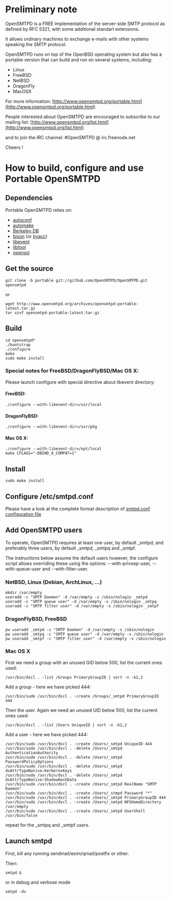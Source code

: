 Preliminary note
================

OpenSMTPD is a FREE implementation of the server-side SMTP protocol as defined
by RFC 5321, with some additional standart extensions.

It allows ordinary machines to exchange e-mails with other systems speaking
the SMTP protocol.

OpenSMTPD runs on top of the OpenBSD operating system but also has a portable
version that can build and run on several systems, including:

* Linux
* FreeBSD
* NetBSD
* DragonFly
* MacOSX

For more information: [http://www.opensmtpd.org/portable.html](http://www.opensmtpd.org/portable.html)

People interested about OpenSMTPD are encouraged to subscribe to our mailing
list: [http://www.opensmtpd.org/list.html](http://www.opensmtpd.org/list.html)

and to join the IRC channel: #OpenSMTPD @ irc.freenode.net

Cheers !


How to build, configure and use Portable OpenSMTPD
==================================================

Dependencies
------------

Portable OpenSMTPD relies on:
* [autoconf](http://www.gnu.org/software/autoconf/)
* [automake](http://www.gnu.org/software/automake/)
* [Berkeley DB](http://www.oracle.com/technetwork/products/berkeleydb/overview/index.html)
* [bison](http://www.gnu.org/software/bison/) (or [byacc](http://invisible-island.net/byacc/byacc.html))
* [libevent](http://libevent.org/)
* [libtool](http://www.gnu.org/software/libtool/)
* [openssl](http://www.openssl.org/)


Get the source
--------------

    git clone -b portable git://github.com/OpenSMTPD/OpenSMTPD.git opensmtpd

or

    wget http://www.opensmtpd.org/archives/opensmtpd-portable-latest.tar.gz
    tar xzvf opensmtpd-portable-latest.tar.gz


Build
-----

    cd opensmtpd*
    ./bootstrap  
    ./configure  
    make  
    sudo make install  

### Special notes for FreeBSD/DragonFlyBSD/Mac OS X:

Please launch configure with special directive about libevent directory:

#### FreeBSD:

    ./configure --with-libevent-dir=/usr/local

#### DragonFlyBSD:

    ./configure --with-libevent-dir=/usr/pkg

#### Mac OS X:

    ./configure --with-libevent-dir=/opt/local
    make CFLAGS="-DBIND_8_COMPAT=1"


Install
-------

    sudo make install    


Configure /etc/smtpd.conf
-------------------------

Please have a look at the complete format description of [smtpd.conf configuration file](http://opensmtpd.org/smtpd.conf.5.html)


Add OpenSMTPD users
-------------------

To operate, OpenSMTPD requires at least one user, by default _smtpd; and
preferably three users, by default _smtpd, _smtpq and _smtpf.

The instructions below assume the default users however, the configure
script allows overriding these using the options:
--with-privsep-user, --with-queue-user and --with-filter-user.


### NetBSD, Linux (Debian, ArchLinux, ...)

    mkdir /var/empty  
    useradd -c "SMTP Daemon" -d /var/empty -s /sbin/nologin _smtpd
    useradd -c "SMTP queue user" -d /var/empty -s /sbin/nologin _smtpq
    useradd -c "SMTP filter user" -d /var/empty -s /sbin/nologin _smtpf

### DragonFlyBSD, FreeBSD

    pw useradd _smtpd -c "SMTP Daemon" -d /var/empty -s /sbin/nologin
    pw useradd _smtpq -c "SMTP queue user" -d /var/empty -s /sbin/nologin
    pw useradd _smtpf -c "SMTP filter user" -d /var/empty -s /sbin/nologin

### Mac OS X

First we need a group with an unused GID below 500, list the current ones used:

	/usr/bin/dscl . -list /Groups PrimaryGroupID | sort -n -k2,2

Add a group - here we have picked 444:

	/usr/bin/sudo /usr/bin/dscl . -create /Groups/_smtpd PrimaryGroupID 444

Then the user. Again we need an unused UID below 500, list the current ones used:

	/usr/bin/dscl . -list /Users UniqueID | sort -n -k2,2

Add a user - here we have picked 444:

	/usr/bin/sudo /usr/bin/dscl . -create /Users/_smtpd UniqueID 444
	/usr/bin/sudo /usr/bin/dscl . -delete /Users/_smtpd AuthenticationAuthority
	/usr/bin/sudo /usr/bin/dscl . -delete /Users/_smtpd PasswordPolicyOptions
	/usr/bin/sudo /usr/bin/dscl . -delete /Users/_smtpd dsAttrTypeNative:KerberosKeys
	/usr/bin/sudo /usr/bin/dscl . -delete /Users/_smtpd dsAttrTypeNative:ShadowHashData
	/usr/bin/sudo /usr/bin/dscl . -create /Users/_smtpd RealName "SMTP Daemon"
	/usr/bin/sudo /usr/bin/dscl . -create /Users/_stmpd Password "*"
	/usr/bin/sudo /usr/bin/dscl . -create /Users/_smtpd PrimaryGroupID 444
	/usr/bin/sudo /usr/bin/dscl . -create /Users/_smtpd NFSHomeDirectory /var/empty
	/usr/bin/sudo /usr/bin/dscl . -create /Users/_smtpd UserShell /usr/bin/false

repeat for the _smtpq and _smtpf users.


Launch smtpd
------------

First, kill any running sendmail/exim/qmail/postfix or other.

Then:

    smtpd &

or in debug and verbose mode

    smtpd -dv
